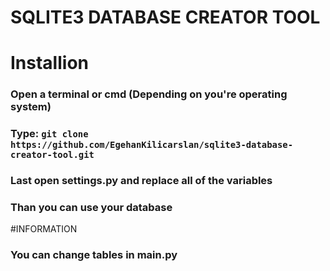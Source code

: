 # SQLITE3 DATABASE CREATOR TOOL

# Installion
### Open a terminal or cmd (Depending on you're operating system)
### Type: ```git clone https://github.com/EgehanKilicarslan/sqlite3-database-creator-tool.git```
### Last open settings.py and replace all of the variables
### Than you can use your database

#INFORMATION
### You can change tables in main.py
